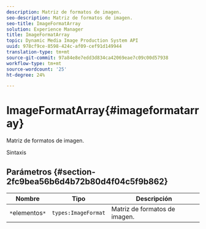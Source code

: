 ```yaml
---
description: Matriz de formatos de imagen.
seo-description: Matriz de formatos de imagen.
seo-title: ImageFormatArray
solution: Experience Manager
title: ImageFormatArray
topic: Dynamic Media Image Production System API
uuid: 978cf9ce-8598-424c-af09-cef91d149944
translation-type: tm+mt
source-git-commit: 97a84e8e7edd3d834ca42069eae7c09c00d57938
workflow-type: tm+mt
source-wordcount: '25'
ht-degree: 24%

---
```



# ImageFormatArray{#imageformatarray}

Matriz de formatos de imagen.

Sintaxis

## Parámetros {#section-2fc9bea56b6d4b72b80d4f04c5f9b862}

| Nombre | Tipo | Descripción |
|---|---|---|
| `*`elementos`*` | `types:ImageFormat` | Matriz de formatos de imagen. |

